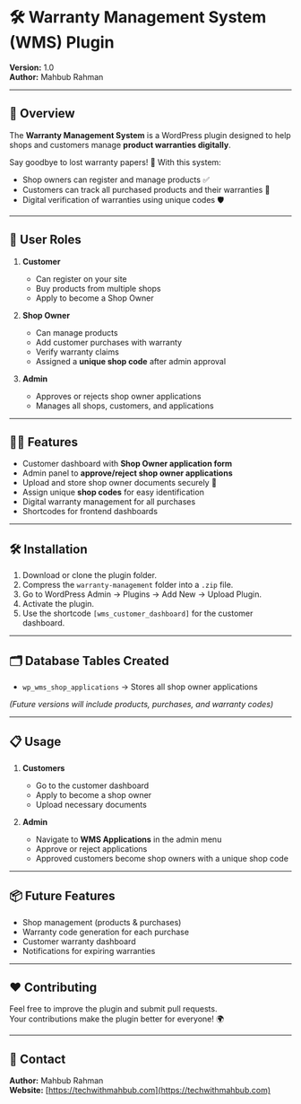 # 🛠️ Warranty Management System (WMS) Plugin

**Version:** 1.0  
**Author:** Mahbub Rahman  

---

## 🌟 Overview

The **Warranty Management System** is a WordPress plugin designed to help shops and customers manage **product warranties digitally**.  

Say goodbye to lost warranty papers! 📝 With this system:  
- Shop owners can register and manage products ✅  
- Customers can track all purchased products and their warranties 💼  
- Digital verification of warranties using unique codes 🛡️  

---

## 👥 User Roles

1. **Customer**  
   - Can register on your site  
   - Buy products from multiple shops  
   - Apply to become a Shop Owner  

2. **Shop Owner**  
   - Can manage products  
   - Add customer purchases with warranty  
   - Verify warranty claims  
   - Assigned a **unique shop code** after admin approval  

3. **Admin**  
   - Approves or rejects shop owner applications  
   - Manages all shops, customers, and applications  

---

## 🏃‍♂️ Features

- Customer dashboard with **Shop Owner application form**  
- Admin panel to **approve/reject shop owner applications**  
- Upload and store shop owner documents securely 📂  
- Assign unique **shop codes** for easy identification  
- Digital warranty management for all purchases  
- Shortcodes for frontend dashboards  

---

## 🛠️ Installation

1. Download or clone the plugin folder.  
2. Compress the `warranty-management` folder into a `.zip` file.  
3. Go to WordPress Admin → Plugins → Add New → Upload Plugin.  
4. Activate the plugin.  
5. Use the shortcode `[wms_customer_dashboard]` for the customer dashboard.  

---

## 🗂️ Database Tables Created

- `wp_wms_shop_applications` → Stores all shop owner applications  

*(Future versions will include products, purchases, and warranty codes)*  

---

## 📋 Usage

1. **Customers**  
   - Go to the customer dashboard  
   - Apply to become a shop owner  
   - Upload necessary documents  

2. **Admin**  
   - Navigate to **WMS Applications** in the admin menu  
   - Approve or reject applications  
   - Approved customers become shop owners with a unique shop code  

---

## 📦 Future Features

- Shop management (products & purchases)  
- Warranty code generation for each purchase  
- Customer warranty dashboard  
- Notifications for expiring warranties  

---

## ❤️ Contributing

Feel free to improve the plugin and submit pull requests.  
Your contributions make the plugin better for everyone! 🌍  

---

## 📧 Contact

**Author:** Mahbub Rahman  
**Website:** [https://techwithmahbub.com](https://techwithmahbub.com)  

